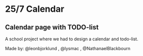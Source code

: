 # 25/7 Calendar

<H2>Calendar page with TODO-list</H2>
A school project where we had to design a calendar and todo-list.

Made by: @leonbjorklund , @lysmac , @NathanaelBlackbourn
